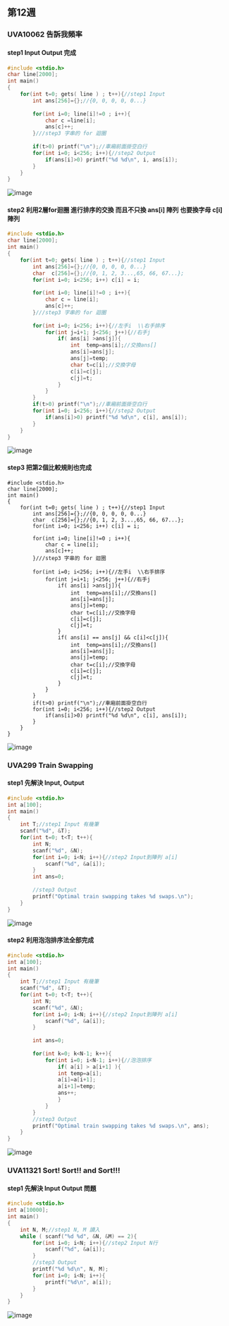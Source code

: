 ## 第12週 
### UVA10062 告訴我頻率
#### step1 Input Output 完成
```C
#include <stdio.h>
char line[2000];
int main()
{
	for(int t=0; gets( line ) ; t++){//step1 Input
		int ans[256]={};//{0, 0, 0, 0, 0...}
	
		for(int i=0; line[i]!=0 ; i++){
			char c =line[i];
			ans[c]++;
		}///step3 字串的 for 迴圈
	
		if(t>0) printf("\n");//車廂前面掛空白行
		for(int i=0; i<256; i++){//step2 Output
			if(ans[i]>0) printf("%d %d\n", i, ans[i]);
		}
	}
}
```
![image](https://raw.githubusercontent.com/xytungg/2020cce/gh-pages/week12/week12-1.png)
#### step2 利用2層for迴圈 進行排序的交換 而且不只換 ans[i] 陣列 也要換字母 c[i] 陣列
```c
#include <stdio.h>
char line[2000];
int main()
{
	for(int t=0; gets( line ) ; t++){//step1 Input
		int ans[256]={};//{0, 0, 0, 0, 0...}
		char  c[256]={};//{0, 1, 2, 3...,65, 66, 67...};
		for(int i=0; i<256; i++) c[i] = i;
		
		for(int i=0; line[i]!=0 ; i++){
			char c = line[i];
			ans[c]++;
		}///step3 字串的 for 迴圈
		
		for(int i=0; i<256; i++){//左手i  \\右手排序
			for(int j=i+1; j<256; j++){//右手j
				if( ans[i] >ans[j]){
					int  temp=ans[i];//交換ans[]
					ans[i]=ans[j];
					ans[j]=temp;
					char t=c[i];//交換字母
					c[i]=c[j];
					c[j]=t;
				}
			}
		}
		if(t>0) printf("\n");//車廂前面掛空白行
		for(int i=0; i<256; i++){//step2 Output
			if(ans[i]>0) printf("%d %d\n", c[i], ans[i]);
		}
	}
}
```
![image](https://raw.githubusercontent.com/xytungg/2020cce/gh-pages/week12/week12-2.png)
#### step3 把第2個比較規則也完成
```
#include <stdio.h>
char line[2000];
int main()
{
	for(int t=0; gets( line ) ; t++){//step1 Input
		int ans[256]={};//{0, 0, 0, 0, 0...}
		char  c[256]={};//{0, 1, 2, 3...,65, 66, 67...};
		for(int i=0; i<256; i++) c[i] = i;
		
		for(int i=0; line[i]!=0 ; i++){
			char c = line[i];
			ans[c]++;
		}///step3 字串的 for 迴圈
		
		for(int i=0; i<256; i++){//左手i  \\右手排序
			for(int j=i+1; j<256; j++){//右手j
				if( ans[i] >ans[j]){
					int  temp=ans[i];//交換ans[]
					ans[i]=ans[j];
					ans[j]=temp;
					char t=c[i];//交換字母
					c[i]=c[j];
					c[j]=t;
				}
				if( ans[i] == ans[j] && c[i]<c[j]){
					int  temp=ans[i];//交換ans[]
					ans[i]=ans[j];
					ans[j]=temp;
					char t=c[i];//交換字母
					c[i]=c[j];
					c[j]=t;
				}
			}
		}
		if(t>0) printf("\n");//車廂前面掛空白行
		for(int i=0; i<256; i++){//step2 Output
			if(ans[i]>0) printf("%d %d\n", c[i], ans[i]);
		}
	}
}
```
![image](https://raw.githubusercontent.com/xytungg/2020cce/gh-pages/week12/week12-3.png)
### UVA299 Train Swapping 
#### step1 先解決 Input, Output
```C
#include <stdio.h>
int a[100];
int main()
{
	int T;//step1 Input 有幾筆
	scanf("%d", &T);
	for(int t=0; t<T; t++){
		int N;
		scanf("%d", &N);
		for(int i=0; i<N; i++){//step2 Input到陣列 a[i]
			scanf("%d", &a[i]);
		}
		int ans=0;
		
		//step3 Output
		printf("Optimal train swapping takes %d swaps.\n");
	}
}
```
![image](https://raw.githubusercontent.com/xytungg/2020cce/gh-pages/week12/week12-4.png)
#### step2 利用泡泡排序法全部完成
```c
#include <stdio.h>
int a[100];
int main()
{
	int T;//step1 Input 有幾筆
	scanf("%d", &T);
	for(int t=0; t<T; t++){
		int N;
		scanf("%d", &N);
		for(int i=0; i<N; i++){//step2 Input到陣列 a[i]
			scanf("%d", &a[i]);
		}
		
		int ans=0;
		
		for(int k=0; k<N-1; k++){
			for(int i=0; i<N-1; i++){//泡泡排序
				if( a[i] > a[i+1] ){
				int temp=a[i];
				a[i]=a[i+1];
				a[i+1]=temp;
				ans++;
				}
			}
		}
		//step3 Output
		printf("Optimal train swapping takes %d swaps.\n", ans);
	}
}
```
![image](https://raw.githubusercontent.com/xytungg/2020cce/gh-pages/week12/week12-5.png)
### UVA11321 Sort! Sort!! and Sort!!! 
#### step1 先解決 Input Output 問題
```c
#include <stdio.h>
int a[10000];
int main()
{
	int N, M;//step1 N, M 讀入
	while ( scanf("%d %d", &N, &M) == 2){
		for(int i=0; i<N; i++){//step2 Input N行
			scanf("%d", &a[i]);
		}
		//step3 Output
		printf("%d %d\n", N, M);
		for(int i=0; i<N; i++){
			printf("%d\n", a[i]);
		}
	}
}
```
![image](https://raw.githubusercontent.com/xytungg/2020cce/gh-pages/week12/week12-6.png)
